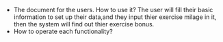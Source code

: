 - The document for the users. How to use it?  The user will fill their basic information to set up their data,and they input thier exercise milage in it, then the system will find out thier exercise bonus.
- How to operate each functionality?
